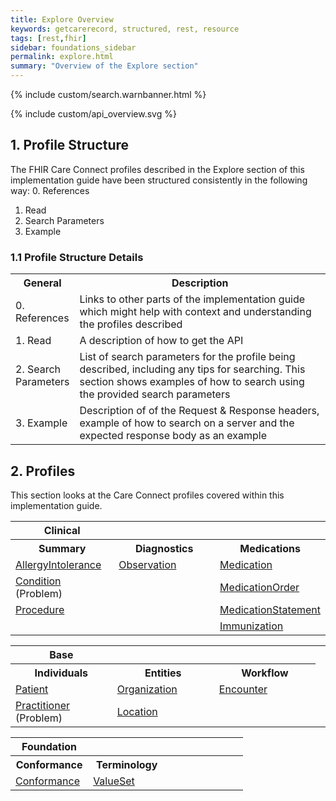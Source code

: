 ```yaml
---
title: Explore Overview
keywords: getcarerecord, structured, rest, resource
tags: [rest,fhir]
sidebar: foundations_sidebar
permalink: explore.html
summary: "Overview of the Explore section"
---
```


{% include custom/search.warnbanner.html %}

{% include custom/api_overview.svg %}


## 1. Profile Structure ##
The FHIR Care Connect profiles described in the Explore section of this implementation guide have been structured consistently in the following way:
0. References
1. Read
2. Search Parameters
3. Example

### 1.1 Profile Structure Details ###

<table style="min-width:100%;width:100%">
<tr id="clinical">
<th style="width:20%;">General</th>
<th style="width:80%;">Description </th>
</tr>
<tr>
<td>0. References</td>
<td>Links to other parts of the implementation guide which might help with context and understanding the profiles described</td>
</tr>
<tr>
<td>1. Read</td>
<td>A description of how to get the API</td>
</tr>
<tr>
<td>2. Search Parameters</td>
<td>List of search parameters for the profile being described, including any tips for searching. This section shows examples of how to search using the provided search parameters</td>
</tr>
<tr>
<td>3. Example</td>
<td>Description of of the Request & Response headers, example of how to search on a server and the expected response body as an example</td>
</tr>
</table>

## 2. Profiles ##
This section looks at the Care Connect profiles covered within this implementation guide.


<table style="min-width:100%;width:100%">
<tr id="clinical">
<th style="width:33%;">Clinical</th>
<th style="width:33%;">&nbsp;</th>
<th style="width:33%;">&nbsp;</th>
</tr>
<tr id="clinicald">
<th>Summary</th>
<th>Diagnostics</th>
<th>Medications</th>
</tr>
<tr>
<td><a href="restfulapis_clinical_allergyintolerance.html">AllergyIntolerance</a></td>
<td><a href="restfulapis_clinical_observation.html">Observation</a></td>
<td><a href="restfulapis_clinical_medication.html">Medication</a></td>
</tr>
<tr>
<td><a href="restfulapis_clinical_condition.html">Condition</a> (Problem)</td>
<td>&nbsp;</td>
<td><a href="restfulapis_clinical_medicationorder.html">MedicationOrder</a></td>
</tr>
<tr>
<td><a href="restfulapis_clinical_procedure.html">Procedure</a></td>
<td>&nbsp;</td>
<td><a href="restfulapis_clinical_medicationstatement.html">MedicationStatement</a></td>
</tr>
<tr>
<td>&nbsp;</td>
<td>&nbsp;</td>
<td><a href="restfulapis_clinical_immunization.html">Immunization</a></td>
</tr>
</table>

<table style="min-width:100%;width:100%">
<tr id="base">
<th style="width:33%;">Base</th>
<th style="width:33%;">&nbsp;</th>
<th style="width:33%;">&nbsp;</th>
</tr>
<tr id="based">
<th>Individuals</th>
<th>Entities</th>
<th>Workflow</th>
</tr>
<tr>
<td><a href="restfulapis_identification_patient.html">Patient</a></td>
<td><a href="restfulapis_identification_organisation.html">Organization</a></td>
<td><a href="restfulapis_workflow_encounter.html">Encounter</a></td><td></td>
</tr>
<tr>
<td><a href="restfulapis_identification_practitioner.html">Practitioner</a> (Problem)</td>
<td><a href="restfulapis_identification_location.html">Location</a></td>
<td>&nbsp;</td>
</tr>
</table>


<table style="min-width:100%;width:100%">
<tr id="conformance">
<th style="width:33%;">Foundation</th>
<th style="width:33%;"></th>
<th style="width:33%;"></th>
</tr>
<tr id="conformanced">
<th>Conformance</th>
<th>Terminology</th>
<th>&nbsp;</th>
</tr>
<tr>
<td><a href="restfulapis_conformance_conformance.html">Conformance</a></td>
<td><a href="restfulapis_conformance_valueset.html">ValueSet</a></td>
<td>&nbsp;</td>
</tr>
</table>
